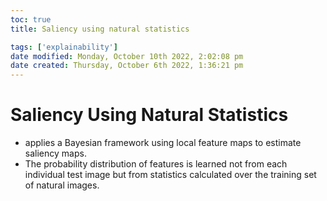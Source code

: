 ```yaml
---
toc: true
title: Saliency using natural statistics

tags: ['explainability']
date modified: Monday, October 10th 2022, 2:02:08 pm
date created: Thursday, October 6th 2022, 1:36:21 pm
---
```


# Saliency Using Natural Statistics
- applies a Bayesian framework using local feature maps to estimate saliency maps.
- The probability distribution of features is learned not from each individual test image but from statistics calculated over the training set of natural images.



